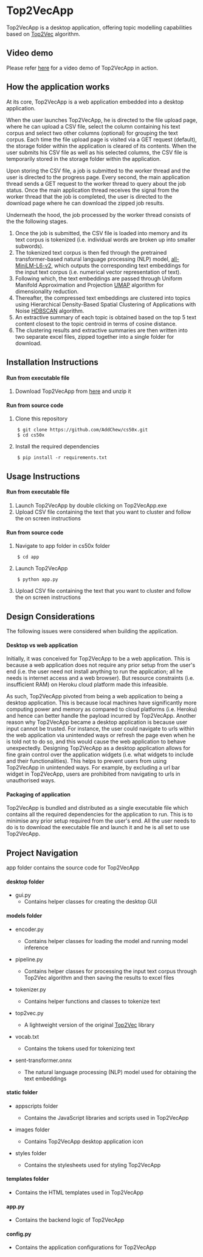 # Top2VecApp
Top2VecApp is a desktop application, offering topic modelling capabilities based on [Top2Vec](https://github.com/ddangelov/Top2Vec) algorithm.

## Video demo
Please refer [here](https://youtu.be/H4jQL4AT9aM) for a video demo of Top2VecApp in action.

## How the application works
At its core, Top2VecApp is a web application embedded into a desktop application.

When the user launches Top2VecApp, he is directed to the file upload page, where he can upload a CSV file, select the column containing his text corpus and select two other columns (optional) for grouping the text corpus. Each time the file upload page is visited via a GET request (default), the storage folder within the application is cleared of its contents. When the user submits his CSV file as well as his selected columns, the CSV file is temporarily stored in the storage folder within the application.

Upon storing the CSV file, a job is submitted to the worker thread and the user is directed to the progress page. Every second, the main application thread sends a GET request to the worker thread to query about the job status. Once the main application thread receives the signal from the worker thread that the job is completed, the user is directed to the download page where he can download the zipped job results.

Underneath the hood, the job processed by the worker thread consists of the the following stages. 
1.  Once the job is submitted, the CSV file is loaded into memory and its text corpus is tokenized (i.e. individual words are broken up into smaller subwords). 
2.  The tokenized text corpus is then fed through the pretrained transformer-based natural language processing (NLP) model, [all-MiniLM-L6-v2](https://huggingface.co/sentence-transformers/all-MiniLM-L6-v2), which outputs the corresponding text embeddings for the input text corpus (i.e. numerical vector representation of text). 
3. Following which, the text embeddings are passed through Uniform Manifold Approximation and Projection [UMAP](https://github.com/lmcinnes/umap) algorithm for dimensionality reduction.
4. Thereafter, the compressed text embeddings are clustered into topics using Hierarchical Density-Based Spatial Clustering of Applications with Noise [HDBSCAN](https://github.com/scikit-learn-contrib/hdbscan) algorithm.
5. An extractive summary of each topic is obtained based on the top 5 text content closest to the topic centroid in terms of cosine distance.
6. The clustering results and extractive summaries are then written into two separate excel files, zipped together into a single folder for download.  

## Installation Instructions

#### Run from executable file
1. Download Top2VecApp from [here](https://drive.google.com/file/d/1zXvJZV8OW4Tv4CH03LyyNw19qvgLmMyO/view?usp=sharing) and unzip it

#### Run from source code
1. Clone this repository
```
    $ git clone https://github.com/AddChew/cs50x.git
    $ cd cs50x
```
2. Install the required dependencies
```
    $ pip install -r requirements.txt
```

## Usage Instructions

#### Run from executable file
1. Launch Top2VecApp by double clicking on Top2VecApp.exe
2. Upload CSV file containing the text that you want to cluster and follow the on screen instructions

#### Run from source code
1. Navigate to app folder in cs50x folder
```
    $ cd app
```
2. Launch Top2VecApp
```
    $ python app.py
```
3. Upload CSV file containing the text that you want to cluster and follow the on screen instructions

## Design Considerations
The following issues were considered when building the application.

#### Desktop vs web application
Initially, it was conceived for Top2VecApp to be a web application. This is because a web application does not require any prior setup from the user's end (i.e. the user need not install anything to run the application; all he needs is internet access and a web browser). But resource constraints (i.e. insufficient RAM) on Heroku cloud platform made this infeasible.

As such, Top2VecApp pivoted from being a web application to being a desktop application. This is because local machines have significantly more computing power and memory as compared to cloud platforms (i.e. Heroku) and hence can better handle the payload incurred by Top2VecApp. Another reason why Top2VecApp became a desktop application is because user input cannot be trusted. For instance, the user could navigate to urls within the web application via unintended ways or refresh the page even when he is told not to do so, and this would cause the web application to behave unexpectedly. Designing Top2VecApp as a desktop application allows for fine grain control over the application widgets (i.e. what widgets to include and their functionalities). This helps to prevent users from using Top2VecApp in unintended ways. For example, by excluding a url bar widget in Top2VecApp, users are prohibited from navigating to urls in unauthorised ways.

#### Packaging of application
Top2VecApp is bundled and distributed as a single executable file which contains all the required dependencies for the application to run. This is to minimise any prior setup required from the user's end. All the user needs to do is to download the executable file and launch it and he is all set to use Top2VecApp.

## Project Navigation
app folder contains the source code for Top2VecApp

#### desktop folder
- gui.py 
    - Contains helper classes for creating the desktop GUI

#### models folder
- encoder.py
    - Contains helper classes for loading the model and running model inference

- pipeline.py
    - Contains helper classes for processing the input text corpus through Top2Vec algorithm and then saving the results to excel files

- tokenizer.py 
    - Contains helper functions and classes to tokenize text

- top2vec.py
    - A lightweight version of the original [Top2Vec](https://github.com/ddangelov/Top2Vec) library

- vocab.txt
    - Contains the tokens used for tokenizing text

- sent-transformer.onnx
    - The natural language processing (NLP) model used for obtaining the text embeddings

#### static folder
- appscripts folder
    - Contains the JavaScript libraries and scripts used in Top2VecApp

- images folder
    - Contains Top2VecApp desktop application icon

- styles folder
    - Contains the stylesheets used for styling Top2VecApp

#### templates folder
- Contains the HTML templates used in Top2VecApp

#### app.py
- Contains the backend logic of Top2VecApp

#### config.py
- Contains the application configurations for Top2VecApp